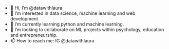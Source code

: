 - 👋 Hi, I’m @datawithlaura
- 👀 I’m interested in data science, machine learning and web development.
- 🌱 I’m currently learning python and machine learning.
- 💞️ I’m looking to collaborate on ML projects within psychology, education and entrepreneurship. 
- 📫 How to reach me: IG @datawithlaura

<!---
datawithlaura/datawithlaura is a ✨ special ✨ repository because its `README.md` (this file) appears on your GitHub profile.
You can click the Preview link to take a look at your changes.
--->
